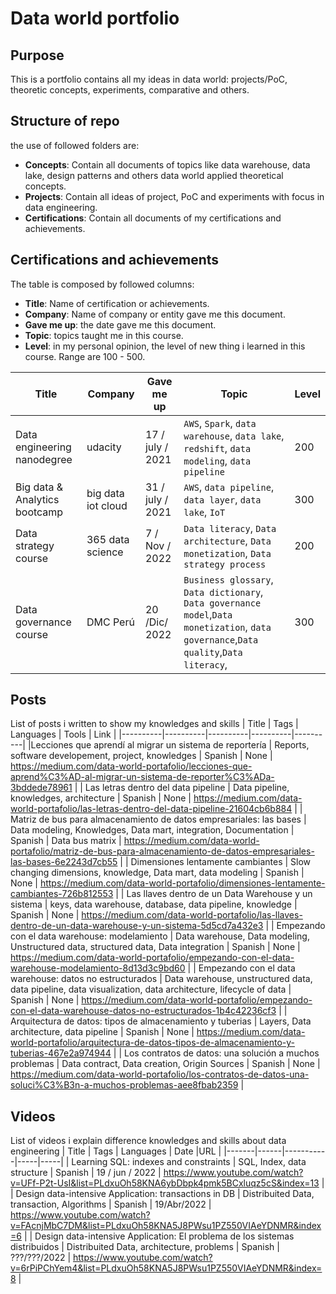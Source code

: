 # Data world portfolio
## Purpose
This is a portfolio contains all my ideas in data world: projects/PoC, theoretic concepts, experiments, comparative and others.

## Structure of repo
the use of followed folders are:
* **Concepts**: Contain all documents of topics like data warehouse, data lake, design patterns and others data world applied theoretical concepts.
* **Projects**: Contain all ideas of project, PoC and experiments with focus in data engineering.
* **Certifications**: Contain all documents of my certifications and achievements.

## Certifications and achievements
The table is composed by followed columns:
* **Title**: Name of certification or achievements.
* **Company**: Name of company or entity gave me this document.
* **Gave me up**: the date gave me this document.
* **Topic**: topics taught me in this course.
* **Level**: in my personal opinion, the level of new thing i learned in this course. Range are 100 - 500.

| Title | Company| Gave me up | Topic | Level |
|----------|----------|---------| ----- | ---- |
| Data engineering nanodegree | udacity | 17 / july / 2021 | `AWS`, `Spark`, `data warehouse`, `data lake`, `redshift`, `data modeling`, `data pipeline` | 200 |
| Big data & Analytics bootcamp | big data iot cloud | 31 / july / 2021 | `AWS`, `data pipeline`, `data layer`, `data lake`, `IoT` | 300 |
| Data strategy course | 365 data science | 7 / Nov / 2022 | `Data literacy`, `Data architecture`, `Data monetization`, `Data strategy process` | 200 |
| Data governance course | DMC Perú | 20 /Dic/ 2022 | `Business glossary`, `Data dictionary`, `Data governance model`,`Data monetization`, `data governance`,`Data quality`,`Data literacy`, | 300 |

## Posts
List of posts i written to show my knowledges and skills
| Title | Tags | Languages | Tools | Link |
|----------|----------|----------|----------|----------|
|Lecciones que aprendí al migrar un sistema de reportería | Reports, software developement, project, knowledges | Spanish | None | https://medium.com/data-world-portafolio/lecciones-que-aprend%C3%AD-al-migrar-un-sistema-de-reporter%C3%ADa-3bddede78961 |
| Las letras dentro del data pipeline | Data pipeline, knowledges, architecture | Spanish | None | https://medium.com/data-world-portafolio/las-letras-dentro-del-data-pipeline-21604cb6b884 |
| Matriz de bus para almacenamiento de datos empresariales: las bases | Data modeling, Knowledges, Data mart, integration, Documentation | Spanish | Data bus matrix | https://medium.com/data-world-portafolio/matriz-de-bus-para-almacenamiento-de-datos-empresariales-las-bases-6e2243d7cb55 |
| Dimensiones lentamente cambiantes | Slow changing dimensions, knowledge, Data mart, data modeling | Spanish | None | https://medium.com/data-world-portafolio/dimensiones-lentamente-cambiantes-726b812553 |
| Las llaves dentro de un Data Warehouse y un sistema | keys, data warehouse, database, data pipeline, knowledge | Spanish | None | https://medium.com/data-world-portafolio/las-llaves-dentro-de-un-data-warehouse-y-un-sistema-5d5cd7a432e3 |
| Empezando con el data warehouse: modelamiento | Data warehouse, Data modeling, Unstructured data, structured data, Data integration | Spanish | None | https://medium.com/data-world-portafolio/empezando-con-el-data-warehouse-modelamiento-8d13d3c9bd60 |
| Empezando con el data warehouse: datos no estructurados | Data warehouse, unstructured data, data pipeline, data visualization, data architecture, lifecycle of data | Spanish | None | https://medium.com/data-world-portafolio/empezando-con-el-data-warehouse-datos-no-estructurados-1b4c42236cf3 |
| Arquitectura de datos: tipos de almacenamiento y tuberias | Layers, Data architecture, data pipeline | Spanish | None | https://medium.com/data-world-portafolio/arquitectura-de-datos-tipos-de-almacenamiento-y-tuberias-467e2a974944 |
| Los contratos de datos: una solución a muchos problemas | Data contract, Data creation, Origin Sources | Spanish | None | https://medium.com/data-world-portafolio/los-contratos-de-datos-una-soluci%C3%B3n-a-muchos-problemas-aee8fbab2359 |


## Videos
List of videos i explain difference knowledges and skills about data engineering
| Title | Tags | Languages | Date |URL |
|-------|------|-----------|-----|-----|
| Learning SQL: indexes and constraints | SQL, Index, data structure | Spanish | 19 / jun / 2022 | https://www.youtube.com/watch?v=UFf-P2t-UsI&list=PLdxuOh58KNA6ybDbpk4pmk5BCxluqz5cS&index=13 |
| Design data-intensive Application: transactions in DB | Distribuited Data, transaction, Algorithms  | Spanish | 19/Abr/2022 | https://www.youtube.com/watch?v=FAcnjMbC7DM&list=PLdxuOh58KNA5J8PWsu1PZ550VIAeYDNMR&index=6 |
| Design data-intensive Application: El problema de los sistemas distribuidos | Distribuited Data, architecture, problems | Spanish |  ???/???/2022 | https://www.youtube.com/watch?v=6rPiPChYem4&list=PLdxuOh58KNA5J8PWsu1PZ550VIAeYDNMR&index=8 | 
